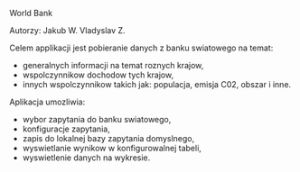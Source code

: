 World Bank

Autorzy:
Jakub W. Vladyslav Z.

Celem applikacji jest pobieranie danych z banku swiatowego na temat:
- generalnych informacji na temat roznych krajow,
- wspolczynnikow dochodow tych krajow,
- innych wspolczynnikow takich jak: populacja, emisja C02, obszar i inne.

Aplikacja umozliwia:
- wybor zapytania do banku swiatowego, 
- konfiguracje zapytania,
- zapis do lokalnej bazy zapytania domyslnego,
- wyswietlanie wynikow w konfigurowalnej tabeli,
- wyswietlenie danych na wykresie.